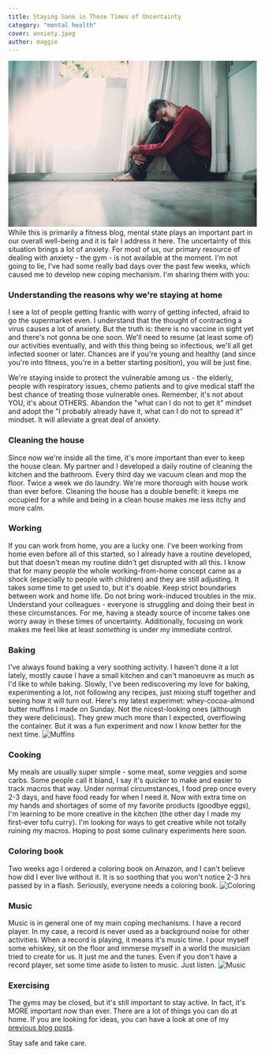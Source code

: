 ```yaml
---
title: Staying Sane in These Times of Uncertainty
category: "mental health"
cover: anxiety.jpeg
author: maggie
---
```

![Anxiety](./anxiety.jpeg "Anxiety")
While this is primarily a fitness blog, mental state plays an important part in our overall well-being and it is fair I address it here. 
The uncertainty of this situation brings a lot of anxiety. For most of us, our primary resource of dealing with anxiety - the gym - is not available at the moment. 
I'm not going to lie, I've had some really bad days over the past few weeks, which caused me to develop new coping mechanism. I'm sharing them with you:

### Understanding the reasons why we're staying at home
I see a lot of people getting frantic with worry of getting infected, afraid to go the supermarket even. I understand that the thought of contracting a virus causes a lot of anxiety.
But the truth is: there is no vaccine in sight yet and there's not gonna be one soon. We'll need to resume (at least some of) our activities eventually, and with this thing being so infectious, we'll all get infected sooner or later. 
Chances are if you're young and healthy (and since you're into fitness, you're in a better starting position), you will be just fine.

We're staying inside to protect the vulnerable among us - the elderly, people with respiratory issues, chemo patients and to give medical staff the best chance of treating those vulnerable ones.
Remember, it's not about YOU, it's about OTHERS. Abandon the "what can I do not to get it" mindset and adopt the "I probably already have it, what can I do not to spread it" mindset. 
It will alleviate a great deal of anxiety.

### Cleaning the house
Since now we're inside all the time, it's more important than ever to keep the house clean. My partner and I developed a daily routine of cleaning the kitchen and the bathroom.
Every third day we vacuum clean and mop the floor. Twice a week we do laundry. We're more thorough with house work than ever before. Cleaning the house has a double benefit: it keeps me occupied for a while and
being in a clean house makes me less itchy and more calm.

### Working
If you can work from home, you are a lucky one. I've been working from home even before all of this started, so I already have a routine developed, but that doesn't mean my routine didn't get disrupted with all this. 
I know that for many people the whole working-from-home concept came as a shock (especially to people with children) and they are still adjusting. 
It takes some time to get used to, but it's doable. Keep strict boundaries between work and home life. Do not bring work-induced troubles in the mix. Understand your colleagues - everyone is struggling and doing their best in these circumstances. 
For me, having a steady source of income takes one worry away in these times of uncertainty. Additionally, focusing on work makes me feel like at least *something*
is under my immediate control.  

### Baking
I've always found baking a very soothing activity. I haven't done it a lot lately, mostly cause I have a small kitchen and can't manoeuvre as much as I'd like to while baking. Slowly, 
I've been rediscovering my love for baking, experimenting a lot, not following any recipes, just mixing stuff together and seeing how it will turn out. 
Here's my latest experimet: whey-cocoa-almond butter muffins I made on Sunday. Not the nicest-looking ones (although they were delicious). 
They grew much more than I expected, overflowing the container. But it was a fun experiment and now I know better for the next time.
![Muffins](./muffins.png "Muffins")

### Cooking 
My meals are usually super simple - some meat, some veggies and some carbs. Some people call it bland, I say it's quicker to make and easier to track macros that way. 
Under normal circumstances, I food prep once every 2-3 days, and have food ready for when I need it. Now with extra time on my hands and shortages of some of my favorite products (goodbye eggs),
I'm learning to be more creative in the kitchen (the other day I made my first-ever tofu curry). I'm looking for ways to get creative while not totally ruining my macros.
Hoping to post some culinary experiments here soon. 

### Coloring book
Two weeks ago I ordered a coloring book on Amazon, and I can't believe how did I ever live without it. It is so soothing that you won't notice 2-3 hrs passed by in a flash.
Seriously, everyone needs a coloring book. 
![Coloring](./coloring.png "Coloring")

### Music
Music is in general one of my main coping mechanisms. I have a record player. In my case, a record is never used as a background noise for other activities. When a record is playing,
it means it's music time. I pour myself some whiskey, sit on the floor and immerse myself in a world the musician tried to create for us. It just me and the tunes. 
Even if you don't have a record player, set some time aside to listen to music. Just listen.
![Music](./music.png "Music")

### Exercising
The gyms may be closed, but it's still important to stay active. In fact, it's MORE important now than ever. There are a lot of things you can do at home. 
If you are looking for ideas, you can have a look at one of my [previous blog posts](https://maggiesfitness.net/exercising-in-time-of-the-coronavirus/).

Stay safe and take care. 
